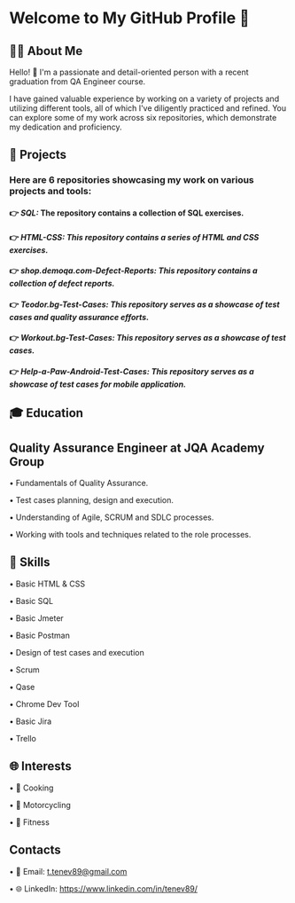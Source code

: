 # Welcome to My GitHub Profile 👋


## 👨‍💻 About Me

Hello! 👋 I'm a passionate and detail-oriented person with a recent graduation from QA Engineer course.

I have gained valuable experience by working on a variety of projects and utilizing different tools, all of which I've diligently practiced and refined. You can explore some of my work across six repositories, which demonstrate my dedication and proficiency.


## 💼 Projects   

### Here are 6 repositories showcasing my work on various projects and tools:

#### 👉 **_SQL:_   The repository contains a collection of SQL exercises.**

#### 👉 **_HTML-CSS: This repository contains a series of HTML and CSS exercises._**

#### 👉 **_shop.demoqa.com-Defect-Reports: This repository contains a collection of defect reports._**

#### 👉 **_Teodor.bg-Test-Cases: This repository serves as a showcase of test cases and quality assurance efforts._**

#### 👉 **_Workout.bg-Test-Cases: This repository serves as a showcase of test cases._**

#### 👉 **_Help-a-Paw-Android-Test-Cases: This repository serves as a showcase of test cases for mobile application._**

## 🎓 Education

## Quality Assurance Engineer at JQA Academy Group

• Fundamentals of Quality Assurance.

• Test cases planning, design and execution.

• Understanding of Agile, SCRUM and SDLC processes.

• Working with tools and techniques related to the role processes.


## 🚀 Skills

• Basic HTML & CSS

• Basic SQL

• Basic Jmeter

• Basic Postman

• Design of test cases and execution

• Scrum

• Qase

• Chrome Dev Tool

• Basic Jira

• Trello

## 🌐 Interests

• 🍳 Cooking

• 🚴 Motorcycling

• 💪 Fitness

## Contacts

• 📧 Email: t.tenev89@gmail.com

• 🌐 LinkedIn: https://www.linkedin.com/in/tenev89/








